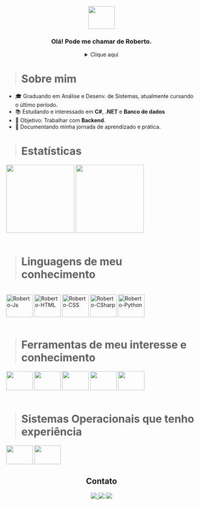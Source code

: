 <div align="center">
  
  <img height="60" width="70" src="https://cdn.jsdelivr.net/gh/devicons/devicon/icons/devicon/devicon-original.svg" />
  
  ### Olá! Pode me chamar de Roberto.
  
</div>

<details align="center"><summary>Clique aqui</summary>
<p>
  
```C#
   Console.WriteLine("Seja muito bem-vindo(a)");
```
</p>
  
</details>

># Sobre mim
>
- 🎓 Graduando em Análise e Desenv. de Sistemas, atualmente cursando o último período.
- 📚 Estudando e interessado em **C#**, **.NET** e **Banco de dados** 
- 🎯 Objetivo: Trabalhar com **Backend**.
- 🚀 Documentando minha jornada de aprendizado e prática.
  
># Estatísticas

 <div>
  
<img height="180em" src="https://github-readme-stats.vercel.app/api?username=robbfreitas&layout=compact&show_icons=true&theme=dark" />
<img height="180em" src="https://github-readme-stats.vercel.app/api/top-langs/?username=robbfreitas&layout=compact&langs_count=7&theme=dark"/>
  
</div><br>
  
># Linguagens de meu conhecimento
  
<div style="display: inline_block"><br>
  
  <img align="center" alt="Roberto-Js" height="60" width="70" src="https://cdn.jsdelivr.net/gh/devicons/devicon/icons/javascript/javascript-original.svg">
  <img align="center" alt="Roberto-HTML" height="60" width="70" src="https://cdn.jsdelivr.net/gh/devicons/devicon/icons/html5/html5-original.svg">
  <img align="center" alt="Roberto-CSS" height="60" width="70" src="https://cdn.jsdelivr.net/gh/devicons/devicon/icons/css3/css3-original.svg">
  <img align="center" alt="Roberto-CSharp" height="60" width="70" src="https://cdn.jsdelivr.net/gh/devicons/devicon/icons/csharp/csharp-original.svg" />
  <img align="center" alt="Roberto-Python" height="60" width="70" src="https://cdn.jsdelivr.net/gh/devicons/devicon/icons/python/python-original.svg" />
  
</div><br>

># Ferramentas de meu interesse e conhecimento

<div style="display: inline_block" >
  
 <img height="50" width="70" src="https://cdn.jsdelivr.net/gh/devicons/devicon/icons/vscode/vscode-original.svg" />
 <img height="50" width="70" src="https://cdn.jsdelivr.net/gh/devicons/devicon/icons/visualstudio/visualstudio-plain.svg" />
 <img height="50" width="70" src="https://cdn.jsdelivr.net/gh/devicons/devicon/icons/git/git-original.svg" />
 <img height="50" width="70" src="https://cdn.jsdelivr.net/gh/devicons/devicon/icons/mysql/mysql-original-wordmark.svg" />
 <img height="50" width="70" src="https://cdn.jsdelivr.net/gh/devicons/devicon/icons/microsoftsqlserver/microsoftsqlserver-plain-wordmark.svg"/>
  
</div><br>

># Sistemas Operacionais que tenho experiência

<div style="display: inline_block">
  
  <img height="50" width="70" src="https://cdn.jsdelivr.net/gh/devicons/devicon/icons/windows8/windows8-original.svg" />
  <img height="50" width="70" src="https://cdn.jsdelivr.net/gh/devicons/devicon/icons/ubuntu/ubuntu-plain.svg" />

</div>
  
<div align="center">
  
  ## Contato
  
  <a target="_blank" href="mailto:robertocompromissos@gmail.com" alt="Gmail">
  <img src="https://img.shields.io/badge/Gmail-D14836?style=for-the-badge&logo=gmail&logoColor=white"</a>

  <a target="_blank" href="https://www.instagram.com/orobertodefreitas/" alt="Instagram">
  <img src="https://img.shields.io/badge/-Instagram-%23E4405F?style=for-the-badge&logo=instagram&logoColor=white" target="_blank"></a>
    
  <a target="_blank" href="https://twitter.com/robbxfe" alt="Twitter">
  <img src="https://img.shields.io/badge/-Twitter-00acee?style=for-the-badge&logo=twitter&logoColor=white" target="_blank"></a>
    
</div>
